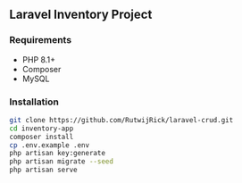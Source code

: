 ## Laravel Inventory Project

### Requirements
- PHP 8.1+
- Composer
- MySQL

### Installation
```bash
git clone https://github.com/RutwijRick/laravel-crud.git
cd inventory-app
composer install
cp .env.example .env
php artisan key:generate
php artisan migrate --seed
php artisan serve
